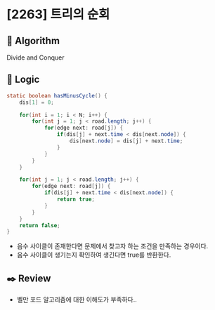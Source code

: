 # [2263] 트리의 순회

## :pushpin: **Algorithm**

Divide and Conquer

## :round_pushpin: **Logic**

```java
static boolean hasMinusCycle() {
	dis[1] = 0;

	for(int i = 1; i < N; i++) {
		for(int j = 1; j < road.length; j++) {
			for(edge next: road[j]) {
				if(dis[j] + next.time < dis[next.node]) {
					dis[next.node] = dis[j] + next.time;
				}
			}
		}
	}

	for(int j = 1; j < road.length; j++) {
		for(edge next: road[j]) {
			if(dis[j] + next.time < dis[next.node]) {
				return true;
			}
		}
	}
	return false;
}
```

- 음수 사이클이 존재한다면 문제에서 찾고자 하는 조건을 만족하는 경우이다.
- 음수 사이클이 생기는지 확인하여 생긴다면 true를 반환한다.

## :black_nib: **Review**

- 벨만 포드 알고리즘에 대한 이해도가 부족하다..
